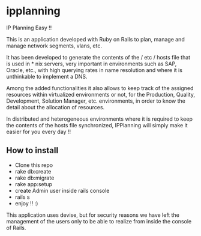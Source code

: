 # ipplanning
IP Planning Easy !!

This is an application developed with Ruby on Rails to plan, manage and manage network segments, vlans, etc.

It has been developed to generate the contents of the / etc / hosts file that is used in * nix servers, very important in environments such as SAP, Oracle, etc., with high querying rates in name resolution and where it is unthinkable to implement a DNS.

Among the added functionalities it also allows to keep track of the assigned resources within virtualized environments or not, for the Production, Quality, Development, Solution Manager, etc. environments, in order to know the detail about the allocation of resources.

In distributed and heterogeneous environments where it is required to keep the contents of the hosts file synchronized, IPPlanning will simply make it easier for you every day !!

## How to install
- Clone this repo
- rake db:create
- rake db:migrate
- rake app:setup
- create Admin user inside rails console
- rails s
- enjoy !! :)

This application uses devise, but for security reasons we have left the management of the users only to be able to realize from inside the console of Rails.
